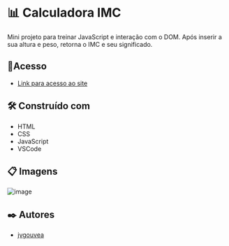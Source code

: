 # 📊 Calculadora IMC

Mini projeto para treinar JavaScript e interação com o DOM. Após inserir a sua altura e peso, retorna o IMC e seu significado.

## 📌Acesso

- [Link para acesso ao site]()

## 🛠️ Construído com

- HTML
- CSS
- JavaScript
- VSCode

## 📋 Imagens

![image](https://user-images.githubusercontent.com/86687541/162528851-a3024174-ce21-4b2d-8be0-146c93958398.png)

## ✒️ Autores

- [jvgouvea](https://github.com/jvgouvea)
